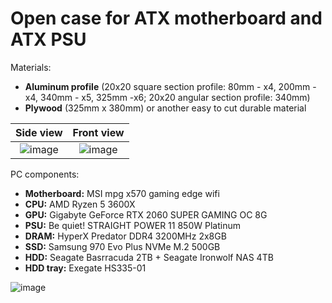 # Open case for ATX motherboard and ATX PSU 
Materials: 
- **Aluminum profile** (20x20 square section profile: 80mm - x4, 200mm - x4, 340mm - x5, 325mm -x6; 20x20 angular section profile: 340mm)
- **Plywood** (325mm x 380mm) or another easy to cut durable material

Side view   |  Front view
:-------------------------:|:-------------------------:
![image](https://user-images.githubusercontent.com/65111871/170020494-44df2065-cbe4-4727-a42b-ff48bc08c71c.png) | ![image](https://user-images.githubusercontent.com/65111871/170020627-fdd7ca38-5c29-4262-9d70-71647ad1b680.png)


PC components:
- **Motherboard:** MSI mpg x570 gaming edge wifi 
- **CPU:** AMD Ryzen 5 3600X
- **GPU:** Gigabyte GeForce RTX 2060 SUPER GAMING OC 8G
- **PSU:** Be quiet! STRAIGHT POWER 11 850W Platinum
- **DRAM:** HyperX Predator DDR4 3200MHz 2x8GB
- **SSD:** Samsung 970 Evo Plus NVMe M.2 500GB
- **HDD:** Seagate Basrracuda 2TB + Seagate Ironwolf NAS 4TB
- **HDD tray:** Exegate HS335-01

![image](https://user-images.githubusercontent.com/65111871/170020367-f1f49db0-6431-43a8-94c1-3712892381f9.png)
